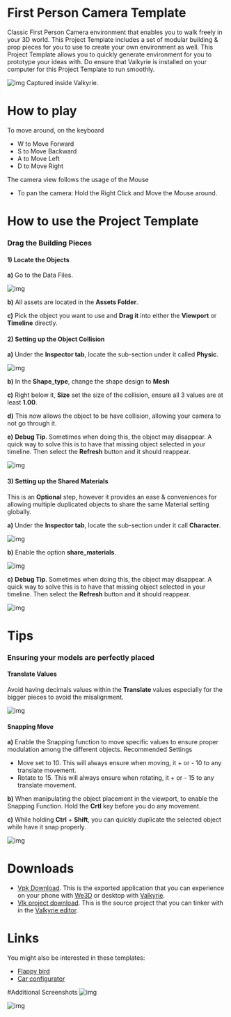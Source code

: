 # First Person Camera Template

Classic First Person Camera environment that enables you to walk freely in your 3D world. This Project Template includes a set of modular building & prop pieces for you to use to create your own environment as well. 
This Project Template allows you to quickly generate environment for you to prototype your ideas with. 
Do ensure that Valkyrie is installed on your computer for this Project Template to run smoothly. 

![img](https://cdn2.talansoft.com/ftp/img/first_person_camera/01_ingame_03.png)
Captured inside Valkyrie. 

# How to play

To move around, on the keyboard
- W to Move Forward
- S to Move Backward
- A to Move Left
- D to Move Right

The camera view follows the usage of the Mouse
- To pan the camera: Hold the Right Click and Move the Mouse around.


# How to use the Project Template

### Drag the Building Pieces 

#### 1) Locate the Objects 
**a)** Go to the Data Files.
 
![img](https://cdn2.talansoft.com/ftp/img/first_person_camera/02_datalogo.PNG)
 
**b)** All assets are located in the **Assets Folder**.
 
**c)** Pick the object you want to use and **Drag it** into either the **Viewport** or **Timeline** directly.


#### 2) Setting up the Object Collision
**a)** Under the **Inspector tab**, locate the sub-section under it called **Physic**. 

![img](https://cdn2.talansoft.com/ftp/img/first_person_camera/03_physic_tab.PNG)

**b)** In the **Shape_type**, change the shape design to **Mesh**

**c)** Right below it, **Size** set the size of the collision, ensure all 3 values are at least **1.00**. 

**d)** This now allows the object to be have collision, allowing your camera to not go through it.

**e)** **Debug Tip**. Sometimes when doing this, the object may disappear. A quick way to solve this is to have that missing object selected in your timeline. Then select the **Refresh** button and it should reappear.  

![img](https://cdn2.talansoft.com/ftp/img/first_person_camera/04_refresh.PNG)

#### 3) Setting up the Shared Materials
This is an **Optional** step, however it provides an ease & conveniences for allowing multiple duplicated objects to share the same Material setting globally. 

**a)** Under the **Inspector tab**, locate the sub-section under it call **Character**. 

![img](https://cdn2.talansoft.com/ftp/img/first_person_camera/05_character_tab.PNG)

**b)** Enable the option **share_materials**. 

![img](https://cdn2.talansoft.com/ftp/img/first_person_camera/06_shared_material.PNG) 

**c)** **Debug Tip**. Sometimes when doing this, the object may disappear. A quick way to solve this is to have that missing object selected in your timeline. Then select the **Refresh** button and it should reappear.  

![img](https://cdn2.talansoft.com/ftp/img/first_person_camera/04_refresh.PNG)

# Tips

### Ensuring your models are perfectly placed 

#### Translate Values
Avoid having decimals values within the **Translate** values especially for the bigger pieces to avoid the misalignment. 

![img](https://cdn2.talansoft.com/ftp/img/first_person_camera/07_transform.PNG)

#### Snapping Move   
**a)** Enable the Snapping function to move specific values to ensure proper modulation among the different objects. 
Recommended Settings 
*  Move set to 10. This will always ensure when moving, it + or - 10 to any translate movement.
*  Rotate to 15. This will always ensure when rotating, it + or - 15 to any translate movement.

**b)** When manipulating the object placement in the viewport, to enable the Snapping Function. Hold the **Crtl** key before you do any movement. 

**c)** While holding **Ctrl** + **Shift**, you can quickly duplicate the selected object while have it snap properly. 

![img](https://cdn2.talansoft.com/ftp/img/first_person_camera/08_snapmenu.PNG)

# Downloads

- [Vpk Download](https://cdn2.talansoft.com/ftp/samples/FirstPersonCamera-Sample-V03.vpk). This is the exported application that you can experience on your phone with [We3D](/vlk/downloads#we3d) or desktop with [Valkyrie](/vlk/downloads#vlk).
- [Vlk project download](https://cdn2.talansoft.com/ftp/samples/FirstPersonCamera-Sample-V03.zip). This is the source project that you can tinker with in the [Valkyrie editor](/vlk/downloads#vlk).

# Links

You might also be interested in these templates:
- [Flappy bird](./flappy-bird)
- [Car configurator](./Car-Configurator)

#Additional Screenshots 
![img](https://cdn2.talansoft.com/ftp/img/first_person_camera/09_ingame_01.PNG)

![img](https://cdn2.talansoft.com/ftp/img/first_person_camera/10_ingame02_01.PNG)
